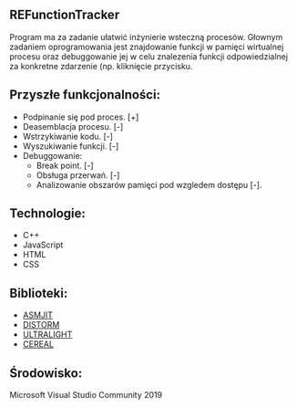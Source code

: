 ## REFunctionTracker
Program ma za zadanie ułatwić inżynierie wsteczną procesów. 
Głownym zadaniem oprogramowania jest znajdowanie funkcji w pamięci wirtualnej procesu oraz debuggowanie jej w celu znalezenia funkcji odpowiedzialnej za konkretne zdarzenie (np. kliknięcie przycisku.

## Przyszłe funkcjonalności:
* Podpinanie się pod proces. [+]
* Deasemblacja procesu. [-]
* Wstrzykiwanie kodu. [-]
* Wyszukiwanie funkcji. [-]
* Debuggowanie:
  - Break point. [-]
  - Obsługa przerwań. [-]
  - Analizowanie obszarów pamięci pod wzgledem dostępu [-].

## Technologie:
* C++
* JavaScript
* HTML
* CSS

## Biblioteki:
* [ASMJIT][asmjit]
* [DISTORM][distorm]
* [ULTRALIGHT][ultralight]
* [CEREAL][cereal]

## Środowisko:
Microsoft Visual Studio Community 2019

[asmjit]: https://github.com/asmjit/asmjit
[distorm]: https://github.com/gdabah/distorm
[ultralight]: https://ultralig.ht/
[cereal]: https://uscilab.github.io/cereal/
